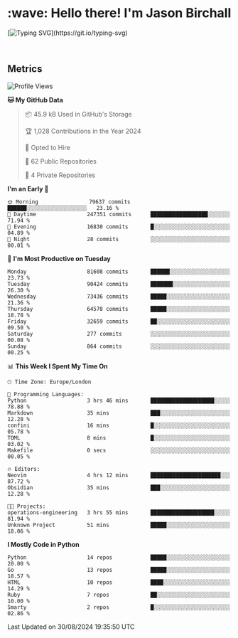 <h1 align="left" id="jason-title">:wave: Hello there! I'm Jason Birchall</h1>

[![Typing SVG](https://readme-typing-svg.demolab.com?font=Anek+Devanagari+&size=14&pause=1000&color=8C8C8C&width=435&separator=%3C&lines=Software+Engineer+working+at+MoJ+Digital+UK.%3CI'm+currently+learning+Python+and+Machine+Learning.%3COpen+Source+and+Free+Software+advocate.%3CSkills%3A+Go;+Python;+Terraform;+Kubernetes.)](https://git.io/typing-svg)

<br>


<h2>Metrics</h2>

<!--START_SECTION:waka-->
![Profile Views](http://img.shields.io/badge/Profile%20Views-0-blue)

**🐱 My GitHub Data** 

> 📦 45.9 kB Used in GitHub's Storage 
 > 
> 🏆 1,028 Contributions in the Year 2024
 > 
> 💼 Opted to Hire
 > 
> 📜 62 Public Repositories 
 > 
> 🔑 4 Private Repositories 
 > 
**I'm an Early 🐤** 

```text
🌞 Morning                79637 commits       ██████░░░░░░░░░░░░░░░░░░░   23.16 % 
🌆 Daytime                247351 commits      ██████████████████░░░░░░░   71.94 % 
🌃 Evening                16830 commits       █░░░░░░░░░░░░░░░░░░░░░░░░   04.89 % 
🌙 Night                  28 commits          ░░░░░░░░░░░░░░░░░░░░░░░░░   00.01 % 
```
📅 **I'm Most Productive on Tuesday** 

```text
Monday                   81608 commits       ██████░░░░░░░░░░░░░░░░░░░   23.73 % 
Tuesday                  90424 commits       ███████░░░░░░░░░░░░░░░░░░   26.30 % 
Wednesday                73436 commits       █████░░░░░░░░░░░░░░░░░░░░   21.36 % 
Thursday                 64578 commits       █████░░░░░░░░░░░░░░░░░░░░   18.78 % 
Friday                   32659 commits       ██░░░░░░░░░░░░░░░░░░░░░░░   09.50 % 
Saturday                 277 commits         ░░░░░░░░░░░░░░░░░░░░░░░░░   00.08 % 
Sunday                   864 commits         ░░░░░░░░░░░░░░░░░░░░░░░░░   00.25 % 
```


📊 **This Week I Spent My Time On** 

```text
🕑︎ Time Zone: Europe/London

💬 Programming Languages: 
Python                   3 hrs 46 mins       ████████████████████░░░░░   78.88 % 
Markdown                 35 mins             ███░░░░░░░░░░░░░░░░░░░░░░   12.28 % 
confini                  16 mins             █░░░░░░░░░░░░░░░░░░░░░░░░   05.78 % 
TOML                     8 mins              █░░░░░░░░░░░░░░░░░░░░░░░░   03.02 % 
Makefile                 0 secs              ░░░░░░░░░░░░░░░░░░░░░░░░░   00.05 % 

🔥 Editors: 
Neovim                   4 hrs 12 mins       ██████████████████████░░░   87.72 % 
Obsidian                 35 mins             ███░░░░░░░░░░░░░░░░░░░░░░   12.28 % 

🐱‍💻 Projects: 
operations-engineering   3 hrs 55 mins       ████████████████████░░░░░   81.94 % 
Unknown Project          51 mins             █████░░░░░░░░░░░░░░░░░░░░   18.06 % 
```

**I Mostly Code in Python** 

```text
Python                   14 repos            █████░░░░░░░░░░░░░░░░░░░░   20.00 % 
Go                       13 repos            █████░░░░░░░░░░░░░░░░░░░░   18.57 % 
HTML                     10 repos            ████░░░░░░░░░░░░░░░░░░░░░   14.29 % 
Ruby                     7 repos             ██░░░░░░░░░░░░░░░░░░░░░░░   10.00 % 
Smarty                   2 repos             █░░░░░░░░░░░░░░░░░░░░░░░░   02.86 % 
```




 Last Updated on 30/08/2024 19:35:50 UTC
<!--END_SECTION:waka-->

<!-- links -->

[issues page]: https://github.com/jasonBirchall/jasonBirchall/issues "jasonBirchall/issues"
